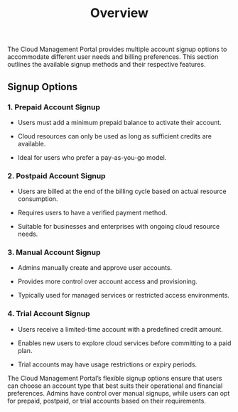 ﻿---
title: Overview
sidebar_label: Overview
sidebar_position: 1
---

The Cloud Management Portal provides multiple account signup options to accommodate different user needs and billing preferences. This section outlines the available signup methods and their respective features.

## Signup Options

### 1. Prepaid Account Signup

-   Users must add a minimum prepaid balance to activate their account.
    
-   Cloud resources can only be used as long as sufficient credits are available.
    
-   Ideal for users who prefer a pay-as-you-go model.

### 2. Postpaid Account Signup

-   Users are billed at the end of the billing cycle based on actual resource consumption.
    
-   Requires users to have a verified payment method.
    
-   Suitable for businesses and enterprises with ongoing cloud resource needs.

### 3. Manual Account Signup

-   Admins manually create and approve user accounts.
    
-   Provides more control over account access and provisioning.
    
-   Typically used for managed services or restricted access environments.

### 4. Trial Account Signup

-   Users receive a limited-time account with a predefined credit amount.
    
-   Enables new users to explore cloud services before committing to a paid plan.
    
-   Trial accounts may have usage restrictions or expiry periods.

The Cloud Management Portal’s flexible signup options ensure that users can choose an account type that best suits their operational and financial preferences. Admins have control over manual signups, while users can opt for prepaid, postpaid, or trial accounts based on their requirements.

